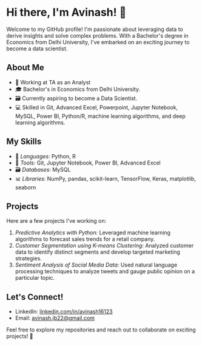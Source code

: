 
# Hi there, I'm Avinash! 👋

Welcome to my GitHub profile! I'm passionate about leveraging data to derive insights and solve complex problems. With a Bachelor's degree in Economics from Delhi University, I've embarked on an exciting journey to become a data scientist.

## About Me
- 💼 Working at TA as an Analyst
- 🎓 Bachelor's in Economics from Delhi University.
- 🗃 Currently aspiring to become a Data Scientist.
- 💻 Skilled in Git, Advanced Excel, Powerpoint, Jupyter Notebook, MySQL, Power BI, Python/R, machine learning algorithms, and deep learning algorithms.

## My Skills
- 💬 *Languages:* Python, R
- 🔧 *Tools:* Git, Jupyter Notebook, Power BI, Advanced Excel
- 🗃 *Databases:* MySQL
- 📊 *Libraries:* NumPy, pandas, scikit-learn, TensorFlow, Keras, matplotlib, seaborn

## Projects
Here are a few projects I've working on:
1. *Predictive Analytics with Python:* Leveraged machine learning algorithms to forecast sales trends for a retail company.
2. *Customer Segmentation using K-means Clustering:* Analyzed customer data to identify distinct segments and develop targeted marketing strategies.
3. *Sentiment Analysis of Social Media Data:* Used natural language processing techniques to analyze tweets and gauge public opinion on a particular topic.

## Let's Connect!
- LinkedIn: [linkedin.com/in/avinash16123](https://www.linkedin.com/in/avinash16123)
- Email: [avinash.jb22@gmail.com](mailto:avinash.jb22@gmail.com)

Feel free to explore my repositories and reach out to collaborate on exciting projects! 🚀

<!---
AvinashKumar0112/AvinashKumar0112 is a ✨ special ✨ repository because its `README.md` (this file) appears on your GitHub profile.
You can click the Preview link to take a look at your changes.
--->
